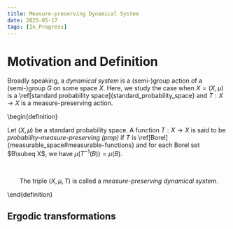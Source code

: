```yaml
---
title: Measure-preserving Dynamical System
date: 2025-05-17
tags: [In_Progress]
---
```


# Motivation and Definition

Broadly speaking, a _dynamical system_ is a (semi-)group action of a (semi-)group $G$ on some space $X$. Here, we study the case when $X=(X,\mu)$ is a \ref[standard probability space]{standard_probability_space} and $T:X\to X$ is a measure-preserving action.

\begin{definition}

Let $(X,\mu)$ be a standard probability space. A function $T:X\to X$ is said to be _probability-measure-preserving (pmp)_ if $T$ is \ref[Borel]{measurable_space#measurable-functions} and for each Borel set $B\subeq X$, we have $\mu(T^{-1}(B))=\mu(B)$.

<br>

&emsp;&emsp;The triple $(X,\mu,T)$ is called a _measure-preserving dynamical system_.

\end{definition}

## Ergodic transformations

